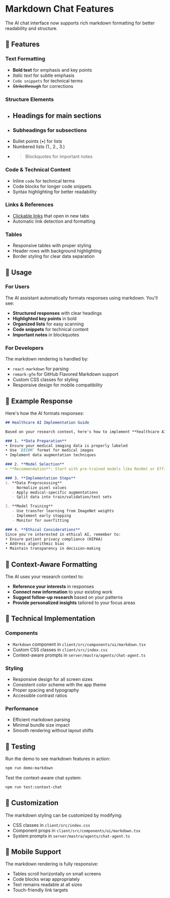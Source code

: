 # Markdown Chat Features

The AI chat interface now supports rich markdown formatting for better readability and structure.

## 🎨 Features

### **Text Formatting**
- **Bold text** for emphasis and key points
- *Italic text* for subtle emphasis
- `Code snippets` for technical terms
- ~~Strikethrough~~ for corrections

### **Structure Elements**
- ## Headings for main sections
- ### Subheadings for subsections
- Bullet points (•) for lists
- Numbered lists (1., 2., 3.)
- > Blockquotes for important notes

### **Code & Technical Content**
- Inline `code` for technical terms
- Code blocks for longer code snippets
- Syntax highlighting for better readability

### **Links & References**
- [Clickable links](https://example.com) that open in new tabs
- Automatic link detection and formatting

### **Tables**
- Responsive tables with proper styling
- Header rows with background highlighting
- Border styling for clear data separation

## 🚀 Usage

### **For Users**
The AI assistant automatically formats responses using markdown. You'll see:
- **Structured responses** with clear headings
- **Highlighted key points** in bold
- **Organized lists** for easy scanning
- **Code snippets** for technical content
- **Important notes** in blockquotes

### **For Developers**
The markdown rendering is handled by:
- `react-markdown` for parsing
- `remark-gfm` for GitHub Flavored Markdown support
- Custom CSS classes for styling
- Responsive design for mobile compatibility

## 📝 Example Response

Here's how the AI formats responses:

```markdown
## Healthcare AI Implementation Guide

Based on your research context, here's how to implement **healthcare AI techniques**:

### 1. **Data Preparation**
• Ensure your medical imaging data is properly labeled
• Use `DICOM` format for medical images
• Implement data augmentation techniques

### 2. **Model Selection**
> **Recommendation**: Start with pre-trained models like ResNet or EfficientNet for medical imaging tasks.

### 3. **Implementation Steps**
1. **Data Preprocessing**
   - Normalize pixel values
   - Apply medical-specific augmentations
   - Split data into train/validation/test sets

2. **Model Training**
   - Use transfer learning from ImageNet weights
   - Implement early stopping
   - Monitor for overfitting

### 4. **Ethical Considerations**
Since you're interested in ethical AI, remember to:
• Ensure patient privacy compliance (HIPAA)
• Address algorithmic bias
• Maintain transparency in decision-making
```

## 🎯 Context-Aware Formatting

The AI uses your research context to:
- **Reference your interests** in responses
- **Connect new information** to your existing work
- **Suggest follow-up research** based on your patterns
- **Provide personalized insights** tailored to your focus areas

## 🔧 Technical Implementation

### **Components**
- `Markdown` component in `client/src/components/ui/markdown.tsx`
- Custom CSS classes in `client/src/index.css`
- Context-aware prompts in `server/mastra/agents/chat-agent.ts`

### **Styling**
- Responsive design for all screen sizes
- Consistent color scheme with the app theme
- Proper spacing and typography
- Accessible contrast ratios

### **Performance**
- Efficient markdown parsing
- Minimal bundle size impact
- Smooth rendering without layout shifts

## 🧪 Testing

Run the demo to see markdown features in action:
```bash
npm run demo:markdown
```

Test the context-aware chat system:
```bash
npm run test:context-chat
```

## 🎨 Customization

The markdown styling can be customized by modifying:
- CSS classes in `client/src/index.css`
- Component props in `client/src/components/ui/markdown.tsx`
- System prompts in `server/mastra/agents/chat-agent.ts`

## 📱 Mobile Support

The markdown rendering is fully responsive:
- Tables scroll horizontally on small screens
- Code blocks wrap appropriately
- Text remains readable at all sizes
- Touch-friendly link targets 